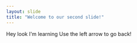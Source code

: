 ```yaml
---
layout: slide
title: "Welcome to our second slide!"
---
```

Hey look I'm learning
Use the left arrow to go back!
